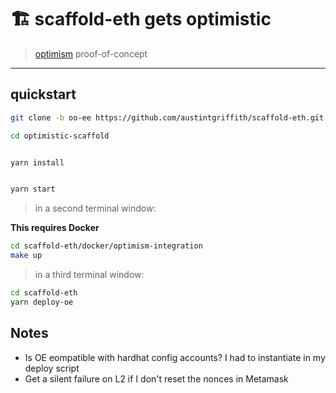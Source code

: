 # 🏗 scaffold-eth gets optimistic

> [optimism](https://optimism.io/) proof-of-concept

---

## quickstart

```bash
git clone -b oo-ee https://github.com/austintgriffith/scaffold-eth.git optimistic-scaffold

cd optimistic-scaffold
```

```bash

yarn install

```

```bash

yarn start

```

> in a second terminal window:

__This requires Docker__

```bash
cd scaffold-eth/docker/optimism-integration
make up

```

> in a third terminal window:

```bash
cd scaffold-eth
yarn deploy-oe

```

## Notes
- Is OE eompatible with hardhat config accounts? I had to instantiate in my deploy script
- Get a silent failure on L2 if I don't reset the nonces in Metamask
